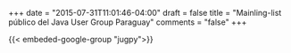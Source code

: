 +++
date = "2015-07-31T11:01:46-04:00"
draft = false
title = "Mainling-list público del Java User Group Paraguay"
comments = "false"
+++

{{< embeded-google-group "jugpy">}}